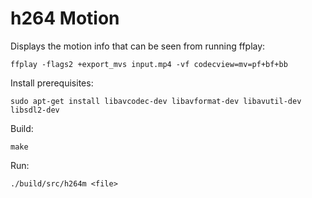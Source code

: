 h264 Motion
===========

 Displays the motion info that can be seen from running ffplay:

    ffplay -flags2 +export_mvs input.mp4 -vf codecview=mv=pf+bf+bb

 Install prerequisites:

    sudo apt-get install libavcodec-dev libavformat-dev libavutil-dev libsdl2-dev

 Build:

    make
   
 Run:
 
    ./build/src/h264m <file>
